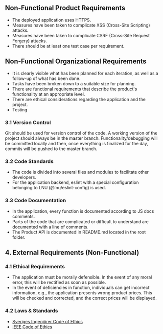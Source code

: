 ## Non-Functional Product Requirements
- The deployed application uses HTTPS.
- Measures have been taken to complicate XSS (Cross-Site Scripting) attacks.
- Measures have been taken to complicate CSRF (Cross-Site Request Forgery) attacks.
- There should be at least one test case per requirement.

## Non-Functional Organizational Requirements

- It is clearly visible what has been planned for each iteration, as well as a follow-up of what has been done.
- Tasks have been broken down to a suitable size for planning.
- There are functional requirements that describe the product's functionality at an appropriate level.
- There are ethical considerations regarding the application and the project.
- Testing

### 3.1 Version Control

Git should be used for version control of the code. A working version of the project should always be in the master branch. Functionality/debugging will be committed locally and then, once everything is finalized for the day, commits will be pushed to the master branch.

### 3.2 Code Standards

- The code is divided into several files and modules to facilitate other developers.
- For the application backend, eslint with a special configuration belonging to LNU (@lnu/eslint-config) is used.

### 3.3 Code Documentation

- In the application, every function is documented according to JS docs comments.
- Parts of the code that are complicated or difficult to understand are documented with a line of comments.
- The Product API is documented in README.md located in the root folder.

## 4. External Requirements (Non-Functional)

### 4.1 Ethical Requirements
- The application must be morally defensible. In the event of any moral error, this will be rectified as soon as possible.
- In the event of deficiencies in function, individuals can get incorrect information, e.g., the application presents wrong product prices. This will be checked and corrected, and the correct prices will be displayed.

### 4.2 Laws & Standards

- [Sveriges Ingenjörer Code of Ethics](https://www.sverigesingenjorer.se/om-forbundet/organisation/hederskodex/)
- [IEEE Code of Ethics](https://www.ieee.org/about/corporate/governance/p7-8.html)